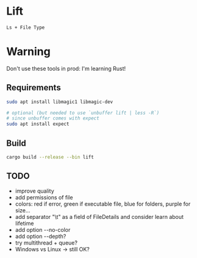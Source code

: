# Lift

`Ls + File Type`

# Warning

Don't use these tools in prod: I'm learning Rust!

## Requirements

```sh
sudo apt install libmagic1 libmagic-dev

# optional (but needed to use `unbuffer lift | less -R`)
# since unbuffer comes with expect
sudo apt install expect
```

## Build

```sh
cargo build --release --bin lift
```

## TODO

- improve quality
- add permissions of file
- colors: red if error, green if executable file, blue for folders, purple for size...
- add separator "\t" as a field of FileDetails and consider learn about lifetime
- add option --no-color
- add option --depth?
- try multithread + queue?
- Windows vs Linux -> still OK?


